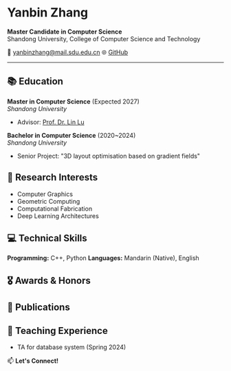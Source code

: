 # Yanbin Zhang

**Master Candidate in Computer Science**  
Shandong University, College of Computer Science and Technology

📧 yanbinzhang@mail.sdu.edu.cn
🌐 [GitHub](https://github.com/YanbinZhang2001)

---

## 📚 Education
**Master in Computer Science** (Expected 2027)  
*Shandong University*  
- Advisor: [Prof. Dr. Lin Lu](https://irc.cs.sdu.edu.cn/~lulin/index.html)

**Bachelor in Computer Science** (2020~2024)  
*Shandong University*  
- Senior Project: "3D layout optimisation based on gradient fields"


## 🔬 Research Interests
- Computer Graphics
- Geometric Computing
- Computational Fabrication
- Deep Learning Architectures

## 💻 Technical Skills
**Programming:** C++, Python 
**Languages:** Mandarin (Native), English


## 🎖️ Awards & Honors


## 📝 Publications


## 💬 Teaching Experience
- TA for database system (Spring 2024)


📫 **Let's Connect!**  
